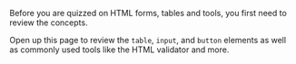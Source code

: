 Before you are quizzed on HTML forms, tables and tools, you first need to review the concepts.

Open up this page to review the `table`, `input`, and `button` elements as well as commonly used tools like the HTML validator and more.